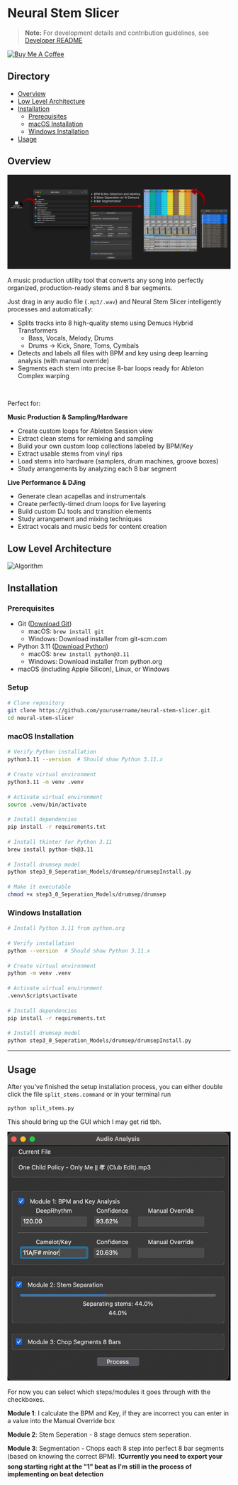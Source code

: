 # Neural Stem Slicer


> **Note:** For development details and contribution guidelines, see [Developer README](README_Dev.md)

<a href="https://buymeacoffee.com/dennisrcao" target="_blank"><img src="https://cdn.buymeacoffee.com/buttons/v2/default-black.png" alt="Buy Me A Coffee" style="height: 60px !important;width: 217px !important;" ></a>



## Directory
- [Overview](#overview)
- [Low Level Architecture](#low-level-architecture)
- [Installation](#installation)
  - [Prerequisites](#prerequisites)
  - [macOS Installation](#macos-installation)
  - [Windows Installation](#windows-installation)
- [Usage](#usage)


## Overview
![Overview](./README_Assets/overview.png)

A music production utility tool that converts any song into perfectly organized, production-ready stems and 8 bar segments.

Just drag in any audio file (`.mp3/.wav`) and Neural Stem Slicer intelligently processes and automatically:

- Splits tracks into 8 high-quality stems using Demucs Hybrid Transformers
  - Bass, Vocals, Melody, Drums
  - Drums → Kick, Snare, Toms, Cymbals
- Detects and labels all files with BPM and key using deep learning analysis (with manual override)
- Segments each stem into precise 8-bar loops ready for Ableton Complex warping
<br>

Perfect for:

**Music Production & Sampling/Hardware**
- Create custom loops for Ableton Session view
- Extract clean stems for remixing and sampling
- Build your own custom loop collections labeled by BPM/Key
- Extract usable stems from vinyl rips
- Load stems into hardware (samplers, drum machines, groove boxes)
- Study arrangements by analyzing each 8 bar segment

**Live Performance & DJing**
- Generate clean acapellas and instrumentals
- Create perfectly-timed drum loops for live layering
- Build custom DJ tools and transition elements
- Study arrangement and mixing techniques
- Extract vocals and music beds for content creation


## Low Level Architecture
![Algorithm](./README_Assets/algorithm-diagram-small.png)


## Installation
### Prerequisites
- Git ([Download Git](https://git-scm.com/downloads))
  - macOS: `brew install git`
  - Windows: Download installer from git-scm.com
- Python 3.11 ([Download Python](https://www.python.org/downloads/))
  - macOS: `brew install python@3.11`
  - Windows: Download installer from python.org
- macOS (including Apple Silicon), Linux, or Windows

### Setup
```bash
# Clone repository
git clone https://github.com/yourusername/neural-stem-slicer.git
cd neural-stem-slicer
```

### macOS Installation
```bash
# Verify Python installation
python3.11 --version  # Should show Python 3.11.x

# Create virtual environment
python3.11 -m venv .venv

# Activate virtual environment
source .venv/bin/activate

# Install dependencies
pip install -r requirements.txt

# Install tkinter for Python 3.11
brew install python-tk@3.11

# Install drumsep model
python step3_0_Seperation_Models/drumsep/drumsepInstall.py

# Make it executable
chmod +x step3_0_Seperation_Models/drumsep/drumsep
```

### Windows Installation
```bash
# Install Python 3.11 from python.org

# Verify installation
python --version  # Should show Python 3.11.x

# Create virtual environment
python -m venv .venv

# Activate virtual environment
.venv\Scripts\activate

# Install dependencies
pip install -r requirements.txt

# Install drumsep model
python step3_0_Seperation_Models/drumsep/drumsepInstall.py
```

---

## Usage
After you've finished the setup installation process, you can either double click the file `split_stems.command` or in your terminal  run 
```bash
python split_stems.py
```

This should bring up the GUI which I may get rid tbh. 

![gui](./README_Assets/gui.png)

For now you can select which steps/modules it goes through with the checkboxes. 

**Module 1**: I calculate the BPM and Key, if they are incorrect you can enter in a value into the Manual Override box

**Module 2**: Stem Seperation - 8 stage demucs stem seperation. 

**Module 3**: Segmentation - Chops each 8 step into perfect 8 bar segments (based on knowing the correct BPM). 
❗**Currently you need to export your song starting right at the "1" beat as I'm still in the process of implementing on beat detection**




